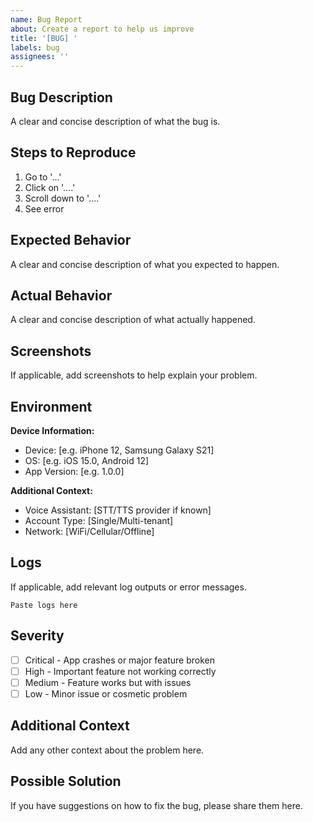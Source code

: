 ```yaml
---
name: Bug Report
about: Create a report to help us improve
title: '[BUG] '
labels: bug
assignees: ''
---
```


## Bug Description

A clear and concise description of what the bug is.

## Steps to Reproduce

1. Go to '...'
2. Click on '....'
3. Scroll down to '....'
4. See error

## Expected Behavior

A clear and concise description of what you expected to happen.

## Actual Behavior

A clear and concise description of what actually happened.

## Screenshots

If applicable, add screenshots to help explain your problem.

## Environment

**Device Information:**
- Device: [e.g. iPhone 12, Samsung Galaxy S21]
- OS: [e.g. iOS 15.0, Android 12]
- App Version: [e.g. 1.0.0]

**Additional Context:**
- Voice Assistant: [STT/TTS provider if known]
- Account Type: [Single/Multi-tenant]
- Network: [WiFi/Cellular/Offline]

## Logs

If applicable, add relevant log outputs or error messages.

```
Paste logs here
```

## Severity

- [ ] Critical - App crashes or major feature broken
- [ ] High - Important feature not working correctly
- [ ] Medium - Feature works but with issues
- [ ] Low - Minor issue or cosmetic problem

## Additional Context

Add any other context about the problem here.

## Possible Solution

If you have suggestions on how to fix the bug, please share them here.

